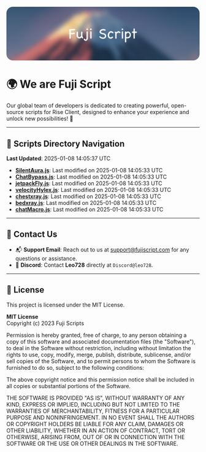 ![Banner](.github/b.webp)

# 🌍 **We are Fuji Script**

Our global team of developers is dedicated to creating powerful, open-source scripts for Rise Client, designed to enhance your experience and unlock new possibilities! 🌟

---
<!-- SCRIPTS_NAVIGATION_START -->
## 📂 **Scripts Directory Navigation**

**Last Updated**: 2025-01-08 14:05:37 UTC

- **[SilentAura.js](scripts/SilentAura.js)**: Last modified on 2025-01-08 14:05:33 UTC
- **[ChatBypass.js](scripts/ChatBypass.js)**: Last modified on 2025-01-08 14:05:33 UTC
- **[jetpackFly.js](scripts/jetpackFly.js)**: Last modified on 2025-01-08 14:05:33 UTC
- **[velocityHylex.js](scripts/velocityHylex.js)**: Last modified on 2025-01-08 14:05:33 UTC
- **[chestxray.js](scripts/chestxray.js)**: Last modified on 2025-01-08 14:05:33 UTC
- **[bedxray.js](scripts/bedxray.js)**: Last modified on 2025-01-08 14:05:33 UTC
- **[chatMacro.js](scripts/chatMacro.js)**: Last modified on 2025-01-08 14:05:33 UTC

<!-- SCRIPTS_NAVIGATION_END -->

---

## 💬 **Contact Us**  
- 📬 **Support Email**: Reach out to us at [support@fujiscript.com](mailto:support@fujiscript.com) for any questions or assistance.  
- 💬 **Discord**: Contact **Leo728** directly at `Discord@leo728`.

---

## 📜 **License**

This project is licensed under the MIT License.  

**MIT License**  
Copyright (c) 2023 Fuji Scripts  

Permission is hereby granted, free of charge, to any person obtaining a copy of this software and associated documentation files (the "Software"), to deal in the Software without restriction, including without limitation the rights to use, copy, modify, merge, publish, distribute, sublicense, and/or sell copies of the Software, and to permit persons to whom the Software is furnished to do so, subject to the following conditions:  

The above copyright notice and this permission notice shall be included in all copies or substantial portions of the Software.  

THE SOFTWARE IS PROVIDED "AS IS", WITHOUT WARRANTY OF ANY KIND, EXPRESS OR IMPLIED, INCLUDING BUT NOT LIMITED TO THE WARRANTIES OF MERCHANTABILITY, FITNESS FOR A PARTICULAR PURPOSE AND NONINFRINGEMENT. IN NO EVENT SHALL THE AUTHORS OR COPYRIGHT HOLDERS BE LIABLE FOR ANY CLAIM, DAMAGES OR OTHER LIABILITY, WHETHER IN AN ACTION OF CONTRACT, TORT OR OTHERWISE, ARISING FROM, OUT OF OR IN CONNECTION WITH THE SOFTWARE OR THE USE OR OTHER DEALINGS IN THE SOFTWARE.  
